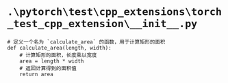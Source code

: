 # `.\pytorch\test\cpp_extensions\torch_test_cpp_extension\__init__.py`

```
# 定义一个名为 `calculate_area` 的函数，用于计算矩形的面积
def calculate_area(length, width):
    # 计算矩形的面积，长度乘以宽度
    area = length * width
    # 返回计算得到的面积值
    return area
```